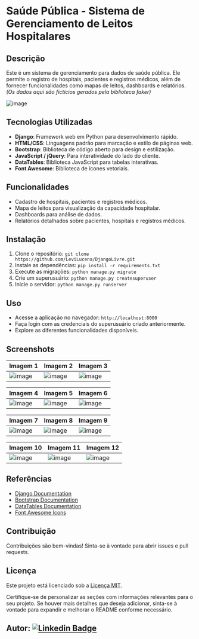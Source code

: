 # Saúde Pública - Sistema de Gerenciamento de Leitos Hospitalares

## Descrição
Este é um sistema de gerenciamento para dados de saúde pública. Ele permite o registro de hospitais, pacientes e registros médicos, além de fornecer funcionalidades como mapas de leitos, dashboards e relatórios. *(Os dados aqui são fictícios gerados pela biblioteca faker)*

![image](https://github.com/LeviLucena/DjangoLivre/assets/34045910/3a41c484-e679-4ed3-b115-81893589a7a2)

## Tecnologias Utilizadas
- **Django**: Framework web em Python para desenvolvimento rápido.
- **HTML/CSS**: Linguagens padrão para marcação e estilo de páginas web.
- **Bootstrap**: Biblioteca de código aberto para design e estilização.
- **JavaScript / jQuery**: Para interatividade do lado do cliente.
- **DataTables**: Biblioteca JavaScript para tabelas interativas.
- **Font Awesome**: Biblioteca de ícones vetoriais.

## Funcionalidades
- Cadastro de hospitais, pacientes e registros médicos.
- Mapa de leitos para visualização da capacidade hospitalar.
- Dashboards para análise de dados.
- Relatórios detalhados sobre pacientes, hospitais e registros médicos.

## Instalação
1. Clone o repositório: `git clone https://github.com/LeviLucena/DjangoLivre.git`
2. Instale as dependências: `pip install -r requirements.txt`
3. Execute as migrações: `python manage.py migrate`
4. Crie um superusuário: `python manage.py createsuperuser`
5. Inicie o servidor: `python manage.py runserver`

## Uso
- Acesse a aplicação no navegador: `http://localhost:8000`
- Faça login com as credenciais do superusuário criado anteriormente.
- Explore as diferentes funcionalidades disponíveis.

## Screenshots

| Imagem 1 | Imagem 2 | Imagem 3 |
| ---------| ---------| ---------|
| ![image](https://github.com/LeviLucena/DjangoLivre/assets/34045910/c25d3769-5886-495a-9a40-6ea5aa082b0d) | ![image](https://github.com/LeviLucena/DjangoLivre/assets/34045910/e26a21e3-6cdc-4dfa-8bfa-9de824c3f482) | ![image](https://github.com/LeviLucena/DjangoLivre/assets/34045910/0b95b00f-350d-4960-9b3b-58b3cd29aa61)

| Imagem 4 | Imagem 5 | Imagem 6 |
| ---------| ---------| ---------|
| ![image](https://github.com/LeviLucena/DjangoLivre/assets/34045910/94c7cbfa-38cc-43b8-bfe9-0805893fbe61) | ![image](https://github.com/LeviLucena/DjangoLivre/assets/34045910/e98594b0-cb5f-4f69-935b-c71cb15fc9fd) | ![image](https://github.com/LeviLucena/DjangoLivre/assets/34045910/1a519838-9f15-434c-a5d4-25225e90c925) 

| Imagem 7 | Imagem 8 | Imagem 9 |
| ---------| ---------| ---------|
| ![image](https://github.com/LeviLucena/DjangoLivre/assets/34045910/72a015b9-3f96-472b-aebf-e2f27ed241f5) | ![image](https://github.com/LeviLucena/DjangoLivre/assets/34045910/29cae4f8-7cf1-4679-bdfa-695bef14e140) | ![image](https://github.com/LeviLucena/DjangoLivre/assets/34045910/d5a51242-f33f-43c1-bc2c-03c7a991931d) 

| Imagem 10 | Imagem 11 | Imagem 12 |
| ---------| ---------| ---------|
| ![image](https://github.com/LeviLucena/DjangoLivre/assets/34045910/595aeb57-809e-4e13-a980-c3588b098b81) | ![image](https://github.com/LeviLucena/DjangoLivre/assets/34045910/cf355545-7825-437d-b943-d56b8d2edb2f) | ![image](https://github.com/LeviLucena/DjangoLivre/assets/34045910/1a7483e7-7767-44f8-acd4-91c55e4a0df6) 

## Referências
- [Django Documentation](https://docs.djangoproject.com/)
- [Bootstrap Documentation](https://getbootstrap.com/)
- [DataTables Documentation](https://datatables.net/)
- [Font Awesome Icons](https://fontawesome.com/)

## Contribuição
Contribuições são bem-vindas! Sinta-se à vontade para abrir issues e pull requests.

## Licença
Este projeto está licenciado sob a [Licença MIT](LICENSE).

Certifique-se de personalizar as seções com informações relevantes para o seu projeto. Se houver mais detalhes que deseja adicionar, sinta-se à vontade para expandir e melhorar o README conforme necessário.

## Autor: [![Linkedin Badge](https://img.shields.io/badge/-LinkedIn-blue?style=flat-square&logo=Linkedin&logoColor=white&link=https://www.linkedin.com/in/levilucena/)](https://www.linkedin.com/in/levilucena/)

